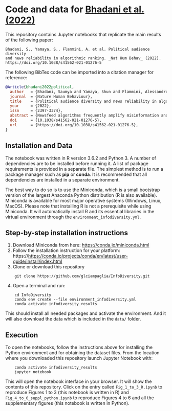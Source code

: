 # Code and data for [Bhadani et al. (2022)](https://doi.org/10.1038/s41562-021-01276-5)

This repository contains Jupyter notebooks that replicate the main results of the following paper:

    Bhadani, S., Yamaya, S., Flammini, A. et al. Political audience diversity
    and news reliability in algorithmic ranking. _Nat Hum Behav_ (2022).
    https://doi.org/10.1038/s41562-021-01276-5


The following BibTex code can be imported into a citation manager for reference:

```bibtex
@Article{bhadani2022political,
  author   = {Bhadani, Saumya and Yamaya, Shun and Flammini, Alessandro and Menczer, Filippo and Ciampaglia, Giovanni Luca and Nyhan, Brendan},
  journal  = {Nature Human Behaviour},
  title    = {Political audience diversity and news reliability in algorithmic ranking},
  year     = {2022},
  issn     = {2397-3374},
  abstract = {Newsfeed algorithms frequently amplify misinformation and other low-quality content. How can social media platforms more effectively promote reliable information? Existing approaches are difficult to scale and vulnerable to manipulation. In this paper, we propose using the political diversity of a website’s audience as a quality signal. Using news source reliability ratings from domain experts and web browsing data from a diverse sample of 6,890 US residents, we first show that websites with more extreme and less politically diverse audiences have lower journalistic standards. We then incorporate audience diversity into a standard collaborative filtering framework and show that our improved algorithm increases the trustworthiness of websites suggested to users--especially those who most frequently consume misinformation--while keeping recommendations relevant. These findings suggest that partisan audience diversity is a valuable signal of higher journalistic standards that should be incorporated into algorithmic ranking decisions.},
  doi      = {10.1038/s41562-021-01276-5},
  url      = {https://doi.org/10.1038/s41562-021-01276-5},
}
```

## Installation and Data

The notebook was written in R version 3.6.2 and Python 3. A number of
dependencies are to be installed before running it. A list of package
requirements is provided in a separate file. The simplest method is to run a
package manager such as **pip** or **conda**. It is recommended that all
dependencies are installed in a separate environment.

The best way to do so is to use the Miniconda, which is a small bootstrap
version of the largest Anaconda Python distribution (R is also available).
Miniconda is available for most major operative systems (Windows, Linux,
MacOS). Please note that installing R is not a prerequisite while using
Miniconda. It will automatically install R and its essential libraries in the
virtual environment through the `environment_infodiversity.yml`.

## Step-by-step installation instructions

1. Download Miniconda from here: https://conda.io/miniconda.html
2. Follow the installation instruction for your platform:
   https://https://conda.io/projects/conda/en/latest/user-guide/install/index.html
3. Clone or download this repository
```
    git clone https://github.com/glciampaglia/InfoDiversity.git
```
4. Open a terminal and run:
```
    cd InfoDiversity
    conda env create --file environment_infodiversity.yml
    conda activate infodiversity_results
```

This should install all needed packages and activate the environment. 
And it will also download the data which is included in the `data/` folder.

## Execution

To open the notebooks, follow the instructions above for installing the Python
environment and for obtaining the dataset files. From the location
where you downloaded this repository launch Jupyter Notebook with:

```
    conda activate infodiversity_results
    jupyter notebook
```

This will open the notebook interface in your browser. It will show the
contents of this repository. Click on the entry called `Fig_1_to_3_R.ipynb` 
to reproduce Figures 1 to 3 (this notebook is written in R) and
`Fig_4_to_6_suppl_python.ipynb` to reproduce Figures 4 to 6 and all the
supplementary figures (this notebook is written in Python).
